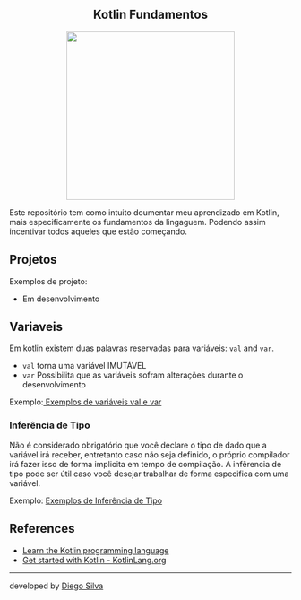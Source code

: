 <center>
    <h2 align="center">Kotlin Fundamentos</h2>
    <img src="https://kotlinlang.org/docs/images/kotlin-logo.png" width="300px"/>
</center>

Este repositório tem como intuito doumentar meu aprendizado em Kotlin, mais especificamente os fundamentos da lingaguem.
Podendo assim incentivar todos aqueles que estão começando.

## Projetos

Exemplos de projeto:

- Em desenvolvimento


## Variaveis

Em kotlin existem duas palavras reservadas para variáveis: ```val``` and ``var``.

- ``val`` torna uma variável IMUTÁVEL
- ``var`` Possibilita que as variáveis sofram alterações durante o desenvolvimento

Exemplo:<a href="https://github.com/diegobsilva10/kotlin-fundamentos/blob/master/src/main/kotlin/strings/Main.kt" target="_blank"> Exemplos de variáveis val e var</a><br>

### Inferência de Tipo

Não é considerado obrigatório que você declare o tipo de dado que a variável irá receber, entretanto caso não seja definido, o próprio
compilador irá fazer isso de forma implicita em tempo de compilação. A infêrencia de tipo pode ser útil caso você
desejar trabalhar de forma especifica com uma variável.

Exemplo: <a href="https://github.com/diegobsilva10/kotlin-fundamentos/blob/master/src/main/kotlin/strings/inferenciaDeTipo.kt" target="_blank"> Exemplos de Inferência de Tipo</a>


## References

- [Learn the Kotlin programming language](https://developer.android.com/kotlin/learn?gclsrc=aw.ds&gclid=CjwKCAjw9e6SBhB2EiwA5myr9tk-mZhoAytl5-3nJeQ0lgYnyIGcs5GFh9-aN1tDvkwvcrFEAJZdLhoC0lAQAvD_BwE)
- [Get started with Kotlin - KotlinLang.org](https://kotlinlang.org/docs/getting-started.html)

---
developed by [Diego Silva](https://www.linkedin.com/in/diego-silva-2479711a7/)
